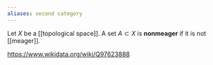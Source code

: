 ```yaml
---
aliases: second category
---
```

Let $X$ be a [[topological space]]. A set $A\subset X$ is **nonmeager** if it is not [[meager]].

https://www.wikidata.org/wiki/Q97623888